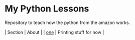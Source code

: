 # My Python Lessons

Repository to teach how the python from the amazon works.

| Section | About |
| [one](/01) | Printing stuff for now |
